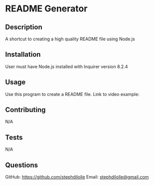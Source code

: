 
# README Generator

## Description

A shortcut to creating a high quality README file using Node.js

## Installation

User must have Node.js installed with Inquirer version 8.2.4

## Usage

Use this program to create a README file.
Link to video example:

## Contributing

N/A

## Tests

N/A

## Questions

GitHub: https://github.com/stephdilolle Email: stephdilolle@gmail.com
